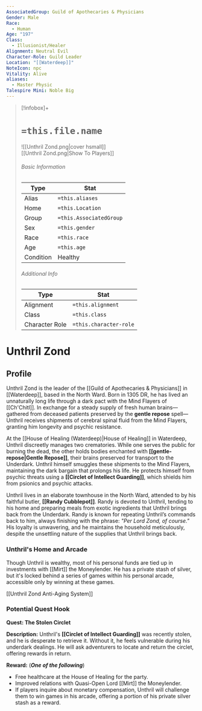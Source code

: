 ```yaml
---
AssociatedGroup: Guild of Apothecaries & Physicians
Gender: Male
Race:
  - Human
Age: "197"
Class:
  - Illusionist/Healer
Alignment: Neutral Evil
Character-Role: Guild Leader
Location: "[[Waterdeep]]"
NoteIcon: npc
Vitality: Alive
aliases:
  - Master Physic
Talespire Mini: Noble Big
---
```


> [!infobox]+  
> # `=this.file.name`  
> ![[Unthril Zond.png|cover hsmall]]  
> [[Unthril Zond.png|Show To Players]]  
> ###### Basic Information  
> Type |  Stat |  
> ---|---|  
> Alias | `=this.aliases` |  
> Home | `=this.Location` |  
> Group | `=this.AssociatedGroup` |  
> Sex | `=this.gender` |  
> Race | `=this.race` |  
> Age | `=this.age` |  
> Condition | Healthy |  
> ###### Additional Info  
> Type |  Stat |  
> ---|---|  
> Alignment | `=this.alignment` |  
> Class | `=this.class` |  
> Character Role | `=this.character-role` |

# Unthril Zond  
## Profile  
Unthril Zond is the leader of the [[Guild of Apothecaries & Physicians]] in [[Waterdeep]], based in the North Ward. Born in 1305 DR, he has lived an unnaturally long life through a dark pact with the Mind Flayers of [[Ch'Chitl]]. In exchange for a steady supply of fresh human brains—gathered from deceased patients preserved by the **gentle repose** spell—Unthril receives shipments of cerebral spinal fluid from the Mind Flayers, granting him longevity and psychic resistance.

At the [[House of Healing (Waterdeep)|House of Healing]] in Waterdeep, Unthril discreetly manages two crematories. While one serves the public for burning the dead, the other holds bodies enchanted with **[[gentle-repose|Gentle Repose]]**, their brains preserved for transport to the Underdark. Unthril himself smuggles these shipments to the Mind Flayers, maintaining the dark bargain that prolongs his life. He protects himself from psychic threats using a **[[Circlet of Intellect Guarding]]**, which shields him from psionics and psychic attacks.

Unthril lives in an elaborate townhouse in the North Ward, attended to by his faithful butler, **[[Randy Cubblepot]]**. Randy is devoted to Unthril, tending to his home and preparing meals from exotic ingredients that Unthril brings back from the Underdark. Randy is known for repeating Unthril’s commands back to him, always finishing with the phrase: *"Per Lord Zond, of course."* His loyalty is unwavering, and he maintains the household meticulously, despite the unsettling nature of the supplies that Unthril brings back.

### Unthril's Home and Arcade 
Though Unthril is wealthy, most of his personal funds are tied up in investments with [[Mirt]] the Moneylender. He has a private stash of silver, but it's locked behind a series of games within his personal arcade, accessible only by winning at these games.

[[Unthril Zond Anti-Aging System]]

### Potential Quest Hook  
**Quest: The Stolen Circlet**

**Description:** Unthril's **[[Circlet of Intellect Guarding]]** was recently stolen, and he is desperate to retrieve it. Without it, he feels vulnerable during his underdark dealings. He will ask adventurers to locate and return the circlet, offering rewards in return.

**Reward:**  (***One of the following***)
- Free healthcare at the House of Healing for the party.  
- Improved relations with Quasi-Open Lord [[Mirt]] the Moneylender.  
- If players inquire about monetary compensation, Unthril will challenge them to win games in his arcade, offering a portion of his private silver stash as a reward.